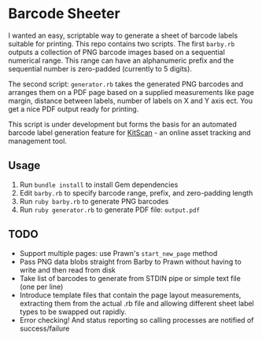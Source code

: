 Barcode Sheeter
===============

I wanted an easy, scriptable way to generate a sheet of barcode labels suitable for printing. This repo contains two scripts. The first `barby.rb` outputs a collection of PNG barcode images based on a sequential numerical range. This range can have an alphanumeric prefix and the sequential number is zero-padded (currently to 5 digits).

The second script: `generator.rb` takes the generated PNG barcodes and arranges them on a PDF page based on a supplied measurements like page margin, distance between labels, number of labels on X and Y axis ect. You get a nice PDF output ready for printing.

This script is under development but forms the basis for an automated barcode label generation feature for [KitScan](https://kitscan.com) - an online asset tracking and management tool.

## Usage

1. Run `bundle install` to install Gem dependencies
2. Edit `barby.rb` to specify barcode range, prefix, and zero-padding length
3. Run `ruby barby.rb` to generate PNG barcodes
4. Run `ruby generator.rb` to generate PDF file: `output.pdf`

## TODO

- Support multiple pages: use Prawn's `start_new_page` method
- Pass PNG data blobs straight from Barby to Prawn without having to write and then read from disk
- Take list of barcodes to generate from STDIN pipe or simple text file (one per line)
- Introduce template files that contain the page layout measurements, extracting them from the actual .rb file and allowing different sheet label types to be swapped out rapidly.
- Error checking! And status reporting so calling processes are notified of success/failure
